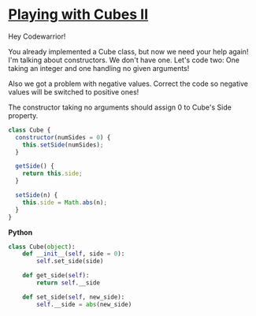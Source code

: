 # [Playing with Cubes II](https://www.codewars.com/kata/55c0ac142326fdf18d0000af)

Hey Codewarrior!

You already implemented a Cube class, but now we need your help again! I'm talking about constructors. We don't have one. Let's code two: One taking an integer and one handling no given arguments!

Also we got a problem with negative values. Correct the code so negative values will be switched to positive ones!

The constructor taking no arguments should assign 0 to Cube's Side property.

```js
class Cube {
  constructor(numSides = 0) {
    this.setSide(numSides);
  }

  getSide() {
    return this.side;
  }

  setSide(n) {
    this.side = Math.abs(n);
  }
}
```

**Python**

```py
class Cube(object):
    def __init__(self, side = 0):
        self.set_side(side)

    def get_side(self):
        return self.__side

    def set_side(self, new_side):
        self.__side = abs(new_side)
```
